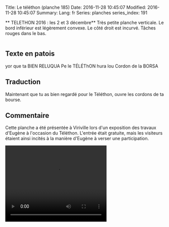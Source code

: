 Title: Le téléthon (planche 185)
Date: 2016-11-28 10:45:07
Modified: 2016-11-28 10:45:07
Summary: 
Lang: fr
Series: planches
series_index: 191


<quote>** TELETHON 2016 : les 2 et 3 décembre**</quote>
Très petite planche verticale. Le bord inférieur est légèrement convexe. Le côté droit est incurvé. Tâches rouges dans le bas.
<figure class="image-block" style="float: center;">
  <img alt="" src="{static}/images/planche_185.png">
  <figcaption style="max-width: 219px"></figcaption>
</figure>



## Texte en patois
yor que ta BIEN RELUQUA Pe le TÉLÉThON hura lou Cordon de la BORSA



## Traduction
Maintenant que tu as bien regardé pour le Téléthon, ouvre les cordons de ta bourse.

## Commentaire
Cette planche a été présentée à Viriville lors d'un exposition des travaux d'Eugène à l'occasion du Téléthon. L'entrée était gratuite, mais les visiteurs étaient ainsi incités à la manière d'Eugène à verser une participation.






<video width="320" height="240" controls>
  <source src="https://d1njpgd0ygatdn.cloudfront.net/video_185.mp4" type="video/mp4">
</video>
